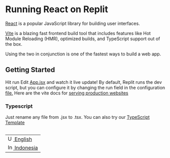 # Running React on Replit
<a href="https://reactjs.org/">React</a> is a popular JavaScript library for building user interfaces.

<a href="https://vitejs.dev/">Vite</a> is a blazing fast frontend build tool that includes features like Hot Module Reloading (HMR), optimized builds, and TypeScript support out of the box.

Using the two in conjunction is one of the fastest ways to build a web app.

## Getting Started
Hit run
Edit <a href="https://replit.com/@replit/React-Javascript?v=1#src/App.jsx">App.jsx</a> and watch it live update!
By default, Replit runs the dev script, but you can configure it by changing the run field in the configuration <a href="https://replit.com/@replit/React-Javascript?v=1#.replit">file.</a> Here are the vite docs for <a href="https://vitejs.dev/guide/build.html">serving production websites</a>

### Typescript
Just rename any file from .jsx to .tsx. You can also try our <a href="https://replit.com/@replit/React-TypeScript">TypeScript Template</a>

<table align="right">
 <tr><td><a href="https://github.com/qm-alt/React-Javascript/blob/main/README.md"><img src="https://upload.wikimedia.org/wikipedia/commons/a/a4/Flag_of_the_United_States.svg" alt="US flag" width="17px"> English</a></td></tr>
 <tr><td><a href="https://github.com/qm-alt/React-Javascript/blob/main/README-pt-br.md"><img src="https://upload.wikimedia.org/wikipedia/commons/9/9f/Flag_of_Indonesia.svg" alt="Indonesia flag" width="17px"> Indonesia</a></td></tr>
</table>
